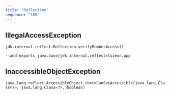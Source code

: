 ```yaml
---
title: "Reflection"
sequence: "105"
---
```


## IllegalAccessException

`jdk.internal.reflect.Reflection.verifyMemberAccess()`

```text
--add-exports java.base/jdk.internal.reflect=lsieun.app
```

## InaccessibleObjectException

`java.lang.reflect.AccessibleObject.checkCanSetAccessible(java.lang.Class<?>, java.lang.Class<?>, boolean)`
